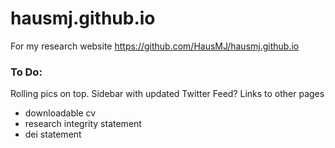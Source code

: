 # hausmj.github.io
For my research website
https://github.com/HausMJ/hausmj.github.io

### To Do:
Rolling pics on top.
Sidebar with updated Twitter Feed?
Links to other pages
  - downloadable cv
  - research integrity statement
  - dei statement
  
